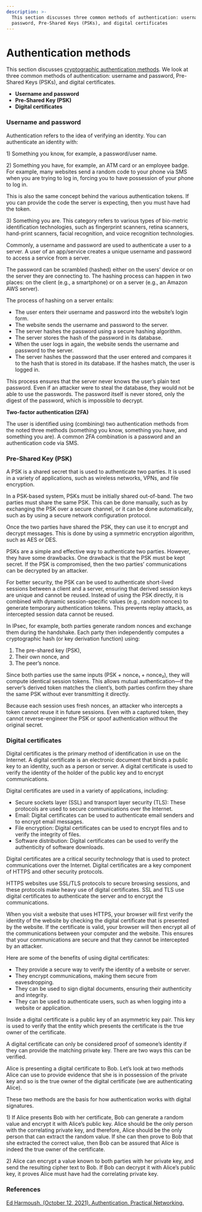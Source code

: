 ```yaml
---
description: >-
  This section discusses three common methods of authentication: username and
  password, Pre-Shared Keys (PSKs), and digital certificates
---
```


# Authentication methods

This section discusses [cryptographic authentication methods](https://www.bu.edu/tech/about/security-resources/bestpractice/auth/). We look at three common methods of authentication: username and password, Pre-Shared Keys (PSKs), and digital certificates.

* **Username and password**
* **Pre-Shared Key (PSK)**
* **Digital certificates**

### Username and password

Authentication refers to the idea of verifying an identity. You can authenticate an identity with:

1\) Something you know, for example, a password/user name.

2\) Something you have, for example, an ATM card or an employee badge. For example, many websites send a random code to your phone via SMS when you are trying to log in, forcing you to have possession of your phone to log in.

This is also the same concept behind the various authentication tokens. If you can provide the code the server is expecting, then you must have had the token.

3\) Something you are. This category refers to various types of bio-metric identification technologies, such as fingerprint scanners, retina scanners, hand-print scanners, facial recognition, and voice recognition technologies.

Commonly, a username and password are used to authenticate a user to a server. A user of an app/service creates a unique username and password to access a service from a server.

The password can be scrambled (hashed) either on the users’ device or on the server they are connecting to. The hashing process can happen in two places: on the client (e.g., a smartphone) or on a server (e.g., an Amazon AWS server).

The process of hashing on a server entails:

* The user enters their username and password into the website’s login form.
* The website sends the username and password to the server.
* The server hashes the password using a secure hashing algorithm.
* The server stores the hash of the password in its database.
* When the user logs in again, the website sends the username and password to the server.
* The server hashes the password that the user entered and compares it to the hash that is stored in its database. If the hashes match, the user is logged in.

This process ensures that the server never knows the user’s plain text password. Even if an attacker were to steal the database, they would not be able to use the passwords. The password itself is never stored, only the digest of the password, which is impossible to decrypt.

**Two-factor authentication (2FA)**

The user is identified using (combining) two authentication methods from the noted three methods (something you know, something you have, and something you are). A common 2FA combination is a password and an authentication code via SMS.

### Pre-Shared Key (PSK)

A PSK is a shared secret that is used to authenticate two parties. It is used in a variety of applications, such as wireless networks, VPNs, and file encryption.

In a PSK-based system, PSKs must be initially shared out-of-band. The two parties must share the same PSK. This can be done manually, such as by exchanging the PSK over a secure channel, or it can be done automatically, such as by using a secure network configuration protocol.

Once the two parties have shared the PSK, they can use it to encrypt and decrypt messages. This is done by using a symmetric encryption algorithm, such as AES or DES.

PSKs are a simple and effective way to authenticate two parties. However, they have some drawbacks. One drawback is that the PSK must be kept secret. If the PSK is compromised, then the two parties’ communications can be decrypted by an attacker.

For better security, the PSK can be used to authenticate short-lived sessions between a client and a server, ensuring that derived session keys are unique and cannot be reused. Instead of using the PSK directly, it is combined with dynamic session-specific values (e.g., random nonces) to generate temporary authentication tokens. This prevents replay attacks, as intercepted session data cannot be reused.

In IPsec, for example, both parties generate random nonces and exchange them during the handshake. Each party then independently computes a cryptographic hash (or key derivation function) using:

1. The pre-shared key (PSK),
2. Their own nonce, and
3. The peer’s nonce.

Since both parties use the same inputs (PSK + nonce₁ + nonce₂), they will compute identical session tokens. This allows mutual authentication—if the server’s derived token matches the client’s, both parties confirm they share the same PSK without ever transmitting it directly.

Because each session uses fresh nonces, an attacker who intercepts a token cannot reuse it in future sessions. Even with a captured token, they cannot reverse-engineer the PSK or spoof authentication without the original secret.

### Digital certificates

Digital certificates is the primary method of identification in use on the Internet. A digital certificate is an electronic document that binds a public key to an identity, such as a person or server. A digital certificate is used to verify the identity of the holder of the public key and to encrypt communications.

Digital certificates are used in a variety of applications, including:

* Secure sockets layer (SSL) and transport layer security (TLS): These protocols are used to secure communications over the Internet.
* Email: Digital certificates can be used to authenticate email senders and to encrypt email messages.
* File encryption: Digital certificates can be used to encrypt files and to verify the integrity of files.
* Software distribution: Digital certificates can be used to verify the authenticity of software downloads.

Digital certificates are a critical security technology that is used to protect communications over the Internet. Digital certificates are a key component of HTTPS and other security protocols.

HTTPS websites use SSL/TLS protocols to secure browsing sessions, and these protocols make heavy use of digital certificates. SSL and TLS use digital certificates to authenticate the server and to encrypt the communications.

When you visit a website that uses HTTPS, your browser will first verify the identity of the website by checking the digital certificate that is presented by the website. If the certificate is valid, your browser will then encrypt all of the communications between your computer and the website. This ensures that your communications are secure and that they cannot be intercepted by an attacker.

Here are some of the benefits of using digital certificates:

* They provide a secure way to verify the identity of a website or server.
* They encrypt communications, making them secure from eavesdropping.
* They can be used to sign digital documents, ensuring their authenticity and integrity.
* They can be used to authenticate users, such as when logging into a website or application.

Inside a digital certificate is a public key of an asymmetric key pair. This key is used to verify that the entity which presents the certificate is the true owner of the certificate.

A digital certificate can only be considered proof of someone’s identity if they can provide the matching private key. There are two ways this can be verified.

Alice is presenting a digital certificate to Bob. Let’s look at two methods Alice can use to provide evidence that she is in possession of the private key and so is the true owner of the digital certificate (we are authenticating Alice).

These two methods are the basis for how authentication works with digital signatures.

1\) If Alice presents Bob with her certificate, Bob can generate a random value and encrypt it with Alice’s public key. Alice should be the only person with the correlating private key, and therefore, Alice should be the only person that can extract the random value. If she can then prove to Bob that she extracted the correct value, then Bob can be assured that Alice is indeed the true owner of the certificate.

2\) Alice can encrypt a value known to both parties with her private key, and send the resulting cipher text to Bob. If Bob can decrypt it with Alice’s public key, it proves Alice must have had the correlating private key.

### References

[Ed Harmoush. (October 12, 2021). Authentication. Practical Networking.](https://www.practicalnetworking.net/series/cryptography/authentication/)
